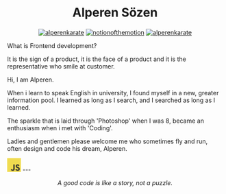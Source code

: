 <p align="center"> <h1 align="center"> Alperen Sözen </h1> </p>
<p align="center">
<a href="https://github.com/alperenkarate" target="_blank"><img align="center" src="https://cdn.jsdelivr.net/npm/simple-icons@3.0.1/icons/github.svg" alt="alperenkarate" height="20" width="20" /></a>
<a href="https://instagram.com/notionofthemotion" target="_blank"><img align="center" src="https://cdn.jsdelivr.net/npm/simple-icons@3.0.1/icons/instagram.svg" alt="notionofthemotion" height="20" width="20" /></a>
<a href="https://www.linkedin.com/in/alperenkarate/" target="_blank"><img align="center" src="https://cdn.jsdelivr.net/npm/simple-icons@3.0.1/icons/linkedin.svg" alt="alperenkarate" height="20" width="20" /></a>
</p>


What is Frontend development?

It is the sign of a product, it is the face of a product and it is the representative who smile at customer.

Hi, I am Alperen.

When i learn to speak English in university, I found myself in a new, greater information pool. I learned as long as I search, and I searched as long as I learned.

The sparkle that is laid through 'Photoshop' when I was 8, became an enthusiasm when i met with 'Coding'.

Ladies and gentlemen please welcome me who sometimes fly and run, often design and code his dream, Alperen.


<img height="32" width="32" src="https://raw.githubusercontent.com/github/explore/80688e429a7d4ef2fca1e82350fe8e3517d3494d/topics/javascript/javascript.png"/>
---

<p align="center">
  <i>A good code is like a story, not a puzzle.</i><br/>
</p>



<!--
**alperenkarate/alperenkarate** is a ✨ _special_ ✨ repository because its `README.md` (this file) appears on your GitHub profile.
<!--![TmAP8n236xqh75Q.png](https://i.loli.net/2020/09/17/rSHO2hoi7LVjTDX.jpg)
 You can edit this image in paint and host the image on https://sm.ms/ -->
